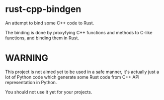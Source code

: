 rust-cpp-bindgen
================

An attempt to bind some C++ code to Rust.

The binding is done by proxyfying C++ functions and methods to C-like functions, and binding them in Rust.

WARNING
=======

This project is not aimed yet to be used in a safe manner, it's actually just a lot of Python code which generate some Rust code from C++ API representation in Python.

You should not use it yet for your projects.
